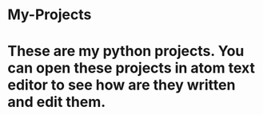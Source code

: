 # My-Projects

# These are my python projects. You can open these projects in atom text editor to see how are they written and edit them.
